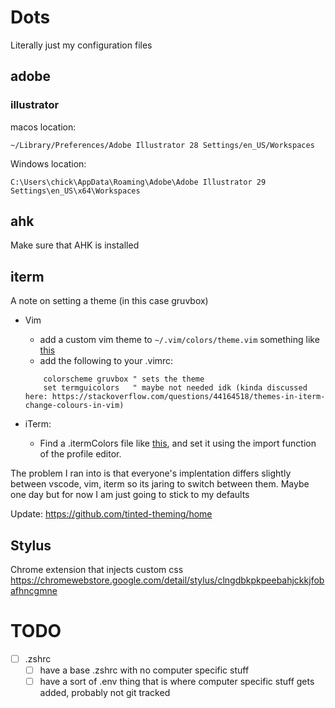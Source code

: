 # Dots
Literally just my configuration files

## adobe

### illustrator
macos location:
```
~/Library/Preferences/Adobe Illustrator 28 Settings/en_US/Workspaces
```

Windows location:
```
C:\Users\chick\AppData\Roaming\Adobe\Adobe Illustrator 29 Settings\en_US\x64\Workspaces
```

## ahk
Make sure that AHK is installed

## iterm
A note on setting a theme (in this case gruvbox)
- Vim
    - add a custom vim theme to `~/.vim/colors/theme.vim` something like [this](https://github.com/morhetz/gruvbox/blob/master/colors/gruvbox.vim)
    - add the following to your .vimrc:
    ```
        colorscheme gruvbox " sets the theme
        set termguicolors   " maybe not needed idk (kinda discussed here: https://stackoverflow.com/questions/44164518/themes-in-iterm-change-colours-in-vim)
    ```

- iTerm:
    - Find a .itermColors file like [this](https://github.com/shreyas-segu/gruvbox-dark-hard-iterm2/blob/main/GruvboxHardDark.itermcolors), and set it using the import function of the profile editor.

The problem I ran into is that everyone's implentation differs slightly between vscode, vim, iterm so its jaring to switch between them. Maybe one day but for now I am just going to stick to my defaults

Update: https://github.com/tinted-theming/home

## Stylus
Chrome extension that injects custom css
https://chromewebstore.google.com/detail/stylus/clngdbkpkpeebahjckkjfobafhncgmne



# TODO

- [ ] .zshrc
    - [ ] have a base .zshrc with no computer specific stuff
    - [ ] have a sort of .env thing that is where computer specific stuff gets added, probably not git tracked